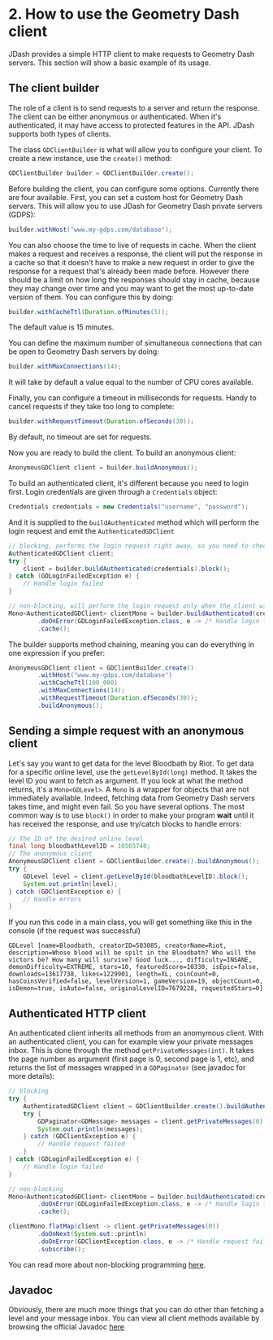 # 2. How to use the Geometry Dash client

JDash provides a simple HTTP client to make requests to Geometry Dash servers. This section will show a basic example of its usage.

## The client builder

The role of a client is to send requests to a server and return the response. The client can be either anonymous or authenticated. When it's authenticated, it may have access to protected features in the API. JDash supports both types of clients.

The class `GDClientBuilder` is what will allow you to configure your client. To create a new instance, use the `create()` method:

```Java
GDClientBuilder builder = GDClientBuilder.create();
```
Before building the client, you can configure some options. Currently there are four available. First, you can set a custom host for Geometry Dash servers. This will allow you to use JDash for Geometry Dash private servers (GDPS):

```Java
builder.withHost("www.my-gdps.com/database");
```
You can also choose the time to live of requests in cache. When the client makes a request and receives a response, the client will put the response in a cache so that it doesn't have to make a new request in order to give the response for a request that's already been made before. However there should be a limit on how long the responses should stay in cache, because they may change over time and you may want to get the most up-to-date version of them. You can configure this by doing:

```Java
builder.withCacheTtl(Duration.ofMinutes(5));
```
The default value is 15 minutes.

You can define the maximum number of simultaneous connections that can be open to Geometry Dash servers by doing:

```Java
builder.withMaxConnections(14);
```
It will take by default a value equal to the number of CPU cores available.

Finally, you can configure a timeout in milliseconds for requests. Handy to cancel requests if they take too long to complete:

```Java
builder.withRequestTimeout(Duration.ofSeconds(30));
```
By default, no timeout are set for requests.

Now you are ready to build the client. To build an anonymous client:

```Java
AnonymousGDClient client = builder.buildAnonymous();
```
To build an authenticated client, it's different because you need to login first. Login credentials are given through a `Credentials` object:

```Java
Credentials credentials = new Credentials("username", "password");
```
And it is supplied to the `buildAuthenticated` method which will perform the login request and emit the `AuthenticatedGDClient`
```Java
// blocking, performs the login request right away, so you need to check if login succeeded with a try/catch block
AuthenticatedGDClient client;
try {
	client = builder.buildAuthenticated(credentials).block();
} catch (GDLoginFailedException e) {
	// Handle login failed
}

// non-blocking, will perform the login request only when the client will be used for the first time
Mono<AuthenticatedGDClient> clientMono = builder.buildAuthenticated(credentials)
		.doOnError(GDLoginFailedException.class, e -> /* Handle login failed */)
		.cache();
```
The builder supports method chaining, meaning you can do everything in one expression if you prefer:

```Java
AnonymousGDClient client = GDClientBuilder.create()
		.withHost("www.my-gdps.com/database")
		.withCacheTtl(100_000)
		.withMaxConnections(14);
		.withRequestTimeout(Duration.ofSeconds(30));
		.buildAnonymous();
```

## Sending a simple request with an anonymous client

Let's say you want to get data for the level Bloodbath by Riot. To get data for a specific online level, use the `getLevelById(long)` method. It takes the level ID you want to fetch as argument. If you look at what the method returns, it's a `Mono<GDLevel>`. A `Mono` is a wrapper for objects that are not immediately available. Indeed, fetching data from Geometry Dash servers takes time, and might even fail. So you have several options. The most common way is to use `block()` in order to make your program **wait** until it has received the response, and use try/catch blocks to handle errors:

```Java
// The ID of the desired online level
final long bloodbathLevelID = 10565740;
// The anonymous client
AnonymousGDClient client = GDClientBuilder.create().buildAnonymous();
try {
	GDLevel level = client.getLevelById(bloodbathLevelID).block();
	System.out.println(level);
} catch (GDClientException e) {
	// Handle errors
}
```

If you run this code in a main class, you will get something like this in the console (if the request was successful)

```
GDLevel [name=Bloodbath, creatorID=503085, creatorName=Riot, description=Whose blood will be spilt in the Bloodbath? Who will the victors be? How many will survive? Good luck..., difficulty=INSANE, demonDifficulty=EXTREME, stars=10, featuredScore=10330, isEpic=false, downloads=13617738, likes=1229901, length=XL, coinCount=0, hasCoinsVerified=false, levelVersion=1, gameVersion=19, objectCount=0, isDemon=true, isAuto=false, originalLevelID=7679228, requestedStars=0]

```

## Authenticated HTTP client

An authenticated client inherits all methods from an anomymous client. With an authenticated client, you can for example view your private messages inbox. This is done through the method `getPrivateMessages(int)`. It takes the page number as argument (first page is 0, second page is 1, etc), and returns the list of messages wrapped in a `GDPaginator` (see javadoc for more details):

```Java
// blocking
try {
	AuthenticatedGDClient client = GDClientBuilder.create().buildAuthenticated(credentials).block();
	try {
		GDPaginator<GDMessage> messages = client.getPrivateMessages(0).block();
		System.out.println(messages);
	} catch (GDClientException e) {
		// Handle request failed
	}
} catch (GDLoginFailedException e) {
	// Handle login failed
}

// non-blocking
Mono<AuthenticatedGDClient> clientMono = builder.buildAuthenticated(credentials)
		.doOnError(GDLoginFailedException.class, e -> /* Handle login failed */)
		.cache();

clientMono.flatMap(client -> client.getPrivateMessages(0))
		.doOnNext(System.out::println)
		.doOnError(GDClientException.class, e -> /* Handle request failed */)
		.subscribe();
```
You can read more about non-blocking programming [here](https://projectreactor.io/docs/core/release/reference/).

## Javadoc

Obviously, there are much more things that you can do other than fetching a level and your message inbox. You can view all client methods available by browsing the official Javadoc [here](http://www.javadoc.io/doc/com.github.alex1304/jdash)